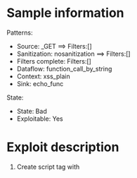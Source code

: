 # Sample information

Patterns:
- Source: _GET ==> Filters:[]
- Sanitization: nosanitization ==> Filters:[]
- Filters complete: Filters:[]
- Dataflow: function_call_by_string
- Context: xss_plain
- Sink: echo_func

State:
- State: Bad
- Exploitable: Yes


# Exploit description

1. Create script tag with <script>
